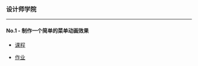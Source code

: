 ### 设计师学院

------------------------

#### No.1 - 制作一个简单的菜单动画效果

* [课程](http://ife.baidu.com/course/detail/id/18)

* [作业](https://xclazy.github.io/2018IFE/css/1-1/index.html)

